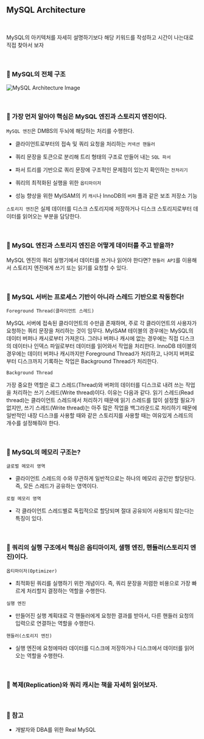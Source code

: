 ## MySQL Architecture

<br>

MySQL의 아키텍처를 자세히 설명하기보다 해당 키워드를 작성하고 시간이 나는대로 직접 찾아서 보자

<br>

### :book: MySQL의 전체 구조

![MySQL Architecture Image](https://user-images.githubusercontent.com/23515771/65847567-0cff8400-e37d-11e9-9b07-05297cd98e87.png)

<br>

### :book: 가장 먼저 알아야 핵심은 MySQL 엔진과 스토리지 엔진이다.

`MySQL 엔진`은 DMBS의 두뇌에 해당하는 처리를 수행한다.

* 클라이언트로부터의 접속 및 쿼리 요청을 처리하는 `커넥션 핸들러`

* 쿼리 문장을 토큰으로 분리해 트리 형태의 구조로 만들어 내는 `SQL 파서`

* 파서 트리를 기반으로 쿼리 문장에 구조적인 문제점이 있는지 확인하는 `전처리기`

* 쿼리의 최적화된 실행을 위한 `옵티마이저`

* 성능 향상을 위한 MyISAM의 키 `캐시`나 InnoDB의 `버퍼` 풀과 같은 보조 저장소 기능

`스토리지 엔진`은 실제 데이터를 디스크 스토리지에 저장하거나 디스크 스토리지로부터 데이터를 읽어오는 부분을 담당한다.

<br>

### :book: MySQL 엔진과 스토리지 엔진은 어떻게 데이터를 주고 받을까?

MySQL 엔진의 쿼리 실행기에서 데이터를 쓰거나 읽어야 한다면? `핸들러 API`를 이용해서 스토리지 엔진에게 쓰기 또는 읽기를 요청할 수 있다.

<br>

### :book: MySQL 서버는 프로세스 기반이 아니라 스레드 기반으로 작동한다!

`Foreground Thread(클라이언트 스레드)`

MySQL 서버에 접속된 클라이언트의 수만큼 존재하며, 주로 각 클라이언트의 사용자가 요청하는 쿼리 문장을 처리하는 것이 임무다. MyISAM 테이블의 경우에는 MySQL의 데이터 버퍼나 캐시로부터 가져온다. 그러나 버퍼나 캐시에 없는 경우에는 직접 디스크의 데이터나 인덱스 파일로부터 데이터를 읽어와서 작업을 처리한다. InnoDB 테이블의 경우에는 데이터 버퍼나 캐시까지만 Foreground Thread가 처리하고, 나머지 버퍼로부터 디스크까지 기록하는 작업은 Background Thread가 처리한다.

`Background Thread`

가장 중요한 역할은 로그 스레드(Thread)와 버퍼의 데이터를 디스크로 내려 쓰는 작업을 처리하는 쓰기 스레드(Write thread)이다. 이유는 다음과 같다. 읽기 스레드(Read thread)는 클라이언트 스레드에서 처리하기 때문에 읽기 스레드를 많이 설정할 필요가 없지만, 쓰기 스레드(Write thread)는 아주 많은 작업을 백그라운드로 처리하기 때문에 일반적인 내장 디스크를 사용할 때와 같은 스토리지를 사용할 때는 여유있게 스레드의 개수를 설정해줘야 한다.

<br>

### :book: MySQL의 메모리 구조는?

`글로벌 메모리 영역`

* 클라이언트 스레드의 수와 무관하게 일반적으로는 하나의 메모리 공간만 할당된다. 즉, 모든 스레드가 공유하는 영역이다.

`로컬 메모리 영역`

* 각 클라이언트 스레드별로 독립적으로 할당되며 절대 공유되어 사용되지 않는다는 특징이 있다.

<br>

### :book: 쿼리의 실행 구조에서 핵심은 옵티마이저, 샐행 엔진, 핸들러(스토리지 엔진)이다.

`옵티마이저(Optimizer)`

* 최적화된 쿼리를 실행하기 위한 개념이다. 즉, 쿼리 문장을 저렴한 비용으로 가장 빠르게 처리할지 결정하는 역할을 수행한다.

`실행 엔진`

* 만들어진 실행 계획대로 각 핸들러에게 요청한 결과를 받아서, 다른 핸들러 요청의 입력으로 연결하는 역할을 수행한다.

`핸들러(스토리지 엔진)`

* 실행 엔진에 요청에따라 데이터를 디스크에 저장하거나 디스크에서 데이터를 읽어오는 역할을 수행한다.

<br>

### :book: 복제(Replication)와 쿼리 캐시는 책을 자세히 읽어보자.

<br>

### :bookmark: 참고

* 개발자와 DBA를 위한 Real MySQL